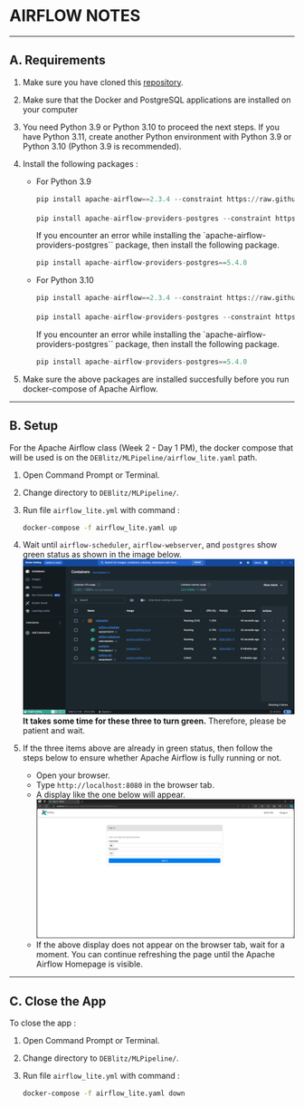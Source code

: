 # AIRFLOW NOTES

---
## A. Requirements

1. Make sure you have cloned this [repository](https://github.com/ardhiraka/DEBlitz).

2. Make sure that the Docker and PostgreSQL applications are installed on your computer

3. You need Python 3.9 or Python 3.10 to proceed the next steps. If you have Python 3.11, create another Python environment with Python 3.9 or Python 3.10 (Python 3.9 is recommended).

4. Install the following packages : 
   * For Python 3.9
     ```py
     pip install apache-airflow==2.3.4 --constraint https://raw.githubusercontent.com/apache/airflow/constraints-2.3.4/constraints-3.9.txt
     
     pip install apache-airflow-providers-postgres --constraint https://raw.githubusercontent.com/apache/airflow/constraints-2.3.4/constraints-3.9.txt
     ```
     
     If you encounter an error while installing the `apache-airflow-providers-postgres`` package, then install the following package.
     ```py
     pip install apache-airflow-providers-postgres==5.4.0
     ```
   
   * For Python 3.10
     ```py
     pip install apache-airflow==2.3.4 --constraint https://raw.githubusercontent.com/apache/airflow/constraints-2.3.4/constraints-3.10.txt
     
     pip install apache-airflow-providers-postgres --constraint https://raw.githubusercontent.com/apache/airflow/constraints-2.3.4/constraints-3.10.txt
     ```

     If you encounter an error while installing the `apache-airflow-providers-postgres`` package, then install the following package.
     ```py
     pip install apache-airflow-providers-postgres==5.4.0
     ```

5. Make sure the above packages are installed succesfully before you run docker-compose of Apache Airflow.

---
## B. Setup

For the Apache Airflow class (Week 2 - Day 1 PM), the docker compose that will be used is on the `DEBlitz/MLPipeline/airflow_lite.yaml` path.

1. Open Command Prompt or Terminal.

2. Change directory to `DEBlitz/MLPipeline/`.

3. Run file `airflow_lite.yml` with command :  
   ```sh
   docker-compose -f airflow_lite.yaml up
   ```

4. Wait until `airflow-scheduler`, `airflow-webserver`, and `postgres` show green status as shown in the image below. ![plot](image/airflow/01%20-%20Setup.png) **It takes some time for these three to turn green.** Therefore, please be patient and wait.

5. If the three items above are already in green status, then follow the steps below to ensure whether Apache Airflow is fully running or not.
   * Open your browser.
   * Type `http://localhost:8080` in the browser tab.
   * A display like the one below will appear. ![plot](image/airflow/02%20-%20Browser.png)
   * If the above display does not appear on the browser tab, wait for a moment. You can continue refreshing the page until the Apache Airflow Homepage is visible.

---
## C. Close the App
To close the app : 

1. Open Command Prompt or Terminal.

2. Change directory to `DEBlitz/MLPipeline/`.

3. Run file `airflow_lite.yml` with command :  
   ```sh
   docker-compose -f airflow_lite.yaml down
   ```
